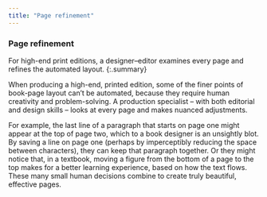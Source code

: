 ```yaml
---
title: "Page refinement"
---
```


### Page refinement

For high-end print editions, a designer–editor examines every page and refines the automated layout.
{:.summary}

When producing a high-end, printed edition, some of the finer points of book-page layout can’t be automated, because they require human creativity and problem-solving. A production specialist – with both editorial and design skills – looks at every page and makes nuanced adjustments.

For example, the last line of a paragraph that starts on page one might appear at the top of page two, which to a book designer is an unsightly blot. By saving a line on page one (perhaps by imperceptibly reducing the space between characters), they can keep that paragraph together. Or they might notice that, in a textbook, moving a figure from the bottom of a page to the top makes for a better learning experience, based on how the text flows. These many small human decisions combine to create truly beautiful, effective pages.
